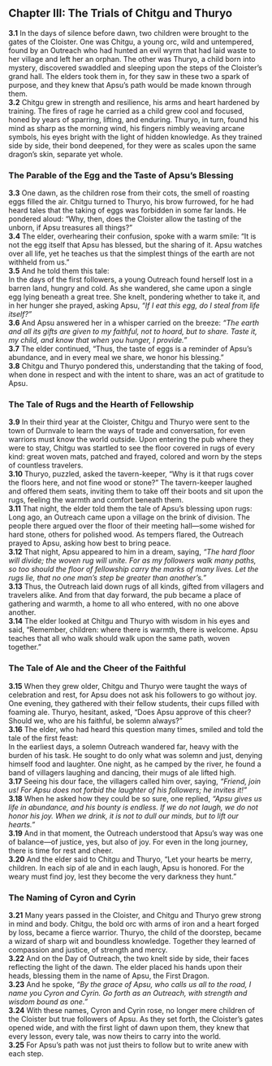 ## Chapter III: The Trials of Chitgu and Thuryo

**3.1** In the days of silence before dawn, two children were brought to the gates of the Cloister. One was Chitgu, a young orc, wild and untempered, found by an Outreach who had hunted an evil wyrm that had laid waste to her village and left her an orphan. The other was Thuryo, a child born into mystery, discovered swaddled and sleeping upon the steps of the Cloister’s grand hall. The elders took them in, for they saw in these two a spark of purpose, and they knew that Apsu’s path would be made known through them.  
**3.2** Chitgu grew in strength and resilience, his arms and heart hardened by training. The fires of rage he carried as a child grew cool and focused, honed by years of sparring, lifting, and enduring. Thuryo, in turn, found his mind as sharp as the morning wind, his fingers nimbly weaving arcane symbols, his eyes bright with the light of hidden knowledge. As they trained side by side, their bond deepened, for they were as scales upon the same dragon’s skin, separate yet whole.

### The Parable of the Egg and the Taste of Apsu’s Blessing

**3.3** One dawn, as the children rose from their cots, the smell of roasting eggs filled the air. Chitgu turned to Thuryo, his brow furrowed, for he had heard tales that the taking of eggs was forbidden in some far lands. He pondered aloud: “Why, then, does the Cloister allow the tasting of the unborn, if Apsu treasures all things?”  
**3.4** The elder, overhearing their confusion, spoke with a warm smile: “It is not the egg itself that Apsu has blessed, but the sharing of it. Apsu watches over all life, yet he teaches us that the simplest things of the earth are not withheld from us.”  
**3.5** And he told them this tale:  
In the days of the first followers, a young Outreach found herself lost in a barren land, hungry and cold. As she wandered, she came upon a single egg lying beneath a great tree. She knelt, pondering whether to take it, and in her hunger she prayed, asking Apsu, *“If I eat this egg, do I steal from life itself?”*  
**3.6** And Apsu answered her in a whisper carried on the breeze: *“The earth and all its gifts are given to my faithful, not to hoard, but to share. Taste it, my child, and know that when you hunger, I provide.”*  
**3.7** The elder continued, “Thus, the taste of eggs is a reminder of Apsu’s abundance, and in every meal we share, we honor his blessing.”  
**3.8** Chitgu and Thuryo pondered this, understanding that the taking of food, when done in respect and with the intent to share, was an act of gratitude to Apsu.

### The Tale of Rugs and the Hearth of Fellowship

**3.9** In their third year at the Cloister, Chitgu and Thuryo were sent to the town of Durnvale to learn the ways of trade and conversation, for even warriors must know the world outside. Upon entering the pub where they were to stay, Chitgu was startled to see the floor covered in rugs of every kind: great woven mats, patched and frayed, colored and worn by the steps of countless travelers.  
**3.10** Thuryo, puzzled, asked the tavern-keeper, “Why is it that rugs cover the floors here, and not fine wood or stone?” The tavern-keeper laughed and offered them seats, inviting them to take off their boots and sit upon the rugs, feeling the warmth and comfort beneath them.  
**3.11** That night, the elder told them the tale of Apsu’s blessing upon rugs:  
Long ago, an Outreach came upon a village on the brink of division. The people there argued over the floor of their meeting hall—some wished for hard stone, others for polished wood. As tempers flared, the Outreach prayed to Apsu, asking how best to bring peace.  
**3.12** That night, Apsu appeared to him in a dream, saying, *“The hard floor will divide; the woven rug will unite. For as my followers walk many paths, so too should the floor of fellowship carry the marks of many lives. Let the rugs lie, that no one man’s step be greater than another’s.”*  
**3.13** Thus, the Outreach laid down rugs of all kinds, gifted from villagers and travelers alike. And from that day forward, the pub became a place of gathering and warmth, a home to all who entered, with no one above another.  
**3.14** The elder looked at Chitgu and Thuryo with wisdom in his eyes and said, “Remember, children: where there is warmth, there is welcome. Apsu teaches that all who walk should walk upon the same path, woven together.”

### The Tale of Ale and the Cheer of the Faithful

**3.15** When they grew older, Chitgu and Thuryo were taught the ways of celebration and rest, for Apsu does not ask his followers to go without joy. One evening, they gathered with their fellow students, their cups filled with foaming ale. Thuryo, hesitant, asked, “Does Apsu approve of this cheer? Should we, who are his faithful, be solemn always?”  
**3.16** The elder, who had heard this question many times, smiled and told the tale of the first feast:  
In the earliest days, a solemn Outreach wandered far, heavy with the burden of his task. He sought to do only what was solemn and just, denying himself food and laughter. One night, as he camped by the river, he found a band of villagers laughing and dancing, their mugs of ale lifted high.  
**3.17** Seeing his dour face, the villagers called him over, saying, *“Friend, join us! For Apsu does not forbid the laughter of his followers; he invites it!”*  
**3.18** When he asked how they could be so sure, one replied, *“Apsu gives us life in abundance, and his bounty is endless. If we do not laugh, we do not honor his joy. When we drink, it is not to dull our minds, but to lift our hearts.”*  
**3.19** And in that moment, the Outreach understood that Apsu’s way was one of balance—of justice, yes, but also of joy. For even in the long journey, there is time for rest and cheer.  
**3.20** And the elder said to Chitgu and Thuryo, “Let your hearts be merry, children. In each sip of ale and in each laugh, Apsu is honored. For the weary must find joy, lest they become the very darkness they hunt.”

### The Naming of Cyron and Cyrin

**3.21** Many years passed in the Cloister, and Chitgu and Thuryo grew strong in mind and body. Chitgu, the bold orc with arms of iron and a heart forged by loss, became a fierce warrior. Thuryo, the child of the doorstep, became a wizard of sharp wit and boundless knowledge. Together they learned of compassion and justice, of strength and mercy.  
**3.22** And on the Day of Outreach, the two knelt side by side, their faces reflecting the light of the dawn. The elder placed his hands upon their heads, blessing them in the name of Apsu, the First Dragon.  
**3.23** And he spoke, *“By the grace of Apsu, who calls us all to the road, I name you Cyron and Cyrin. Go forth as an Outreach, with strength and wisdom bound as one.”*  
**3.24** With these names, Cyron and Cyrin rose, no longer mere children of the Cloister but true followers of Apsu. As they set forth, the Cloister’s gates opened wide, and with the first light of dawn upon them, they knew that every lesson, every tale, was now theirs to carry into the world.  
**3.25** For Apsu’s path was not just theirs to follow but to write anew with each step.